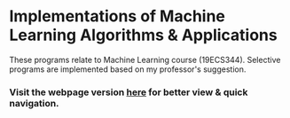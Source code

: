 # Implementations of Machine Learning Algorithms &amp; Applications

These programs relate to Machine Learning course (19ECS344). Selective programs are implemented based on my professor's suggestion.<br>
### Visit the webpage version [here](https://prosamva.github.io/ML-Implementations/) for better view &amp; quick navigation.
